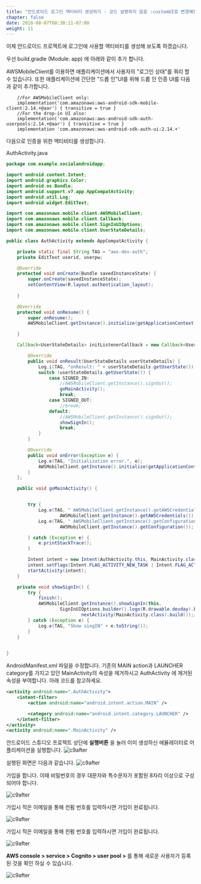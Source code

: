 ```yaml
---
title: "안드로이드 로그인 액티비티 생성하기 - 코드 설명하지 않음 :customUI로 변경예정(by성진님)"
chapter: false
date: 2018-08-07T08:30:11-07:00
weight: 11
---
```


이제 안드로이드 프로젝트에 로그인에 사용할 액티비티를 생성해 보도록 하겠습니다. 

우선 build.gradle (Module: app) 에 아래와 같이 추가 합니다.

AWSMobileClient를 이용하면 애플리케이션에서 사용자의 "로그인 상태"를 쿼리 할 수 있습니다. 또한 애플리케이션에 간단한 "드롭 인"UI를 위해 드롭 인 인증 UI를 다음과 같이 추가합니다. 

```
    //For AWSMobileClient only:
    implementation('com.amazonaws:aws-android-sdk-mobile-client:2.14.+@aar') { transitive = true }
    //For the drop-in UI also:
    implementation('com.amazonaws:aws-android-sdk-auth-userpools:2.14.+@aar') { transitive = true }
    implementation 'com.amazonaws:aws-android-sdk-auth-ui:2.14.+'
```


다음으로 인증을 위한 액티비티를 생성합니다. 

AuthActivity.java 

```java
package com.example.socialandroidapp;

import android.content.Intent;
import android.graphics.Color;
import android.os.Bundle;
import android.support.v7.app.AppCompatActivity;
import android.util.Log;
import android.widget.EditText;

import com.amazonaws.mobile.client.AWSMobileClient;
import com.amazonaws.mobile.client.Callback;
import com.amazonaws.mobile.client.SignInUIOptions;
import com.amazonaws.mobile.client.UserStateDetails;

public class AuthActivity extends AppCompatActivity {

    private static final String TAG = "aws-dev-auth";
    private EditText userid, userpw;

    @Override
    protected void onCreate(Bundle savedInstanceState) {
        super.onCreate(savedInstanceState);
        setContentView(R.layout.authentication_layout);
        
    }

    @Override
    protected void onResume() {
        super.onResume();
        AWSMobileClient.getInstance().initialize(getApplicationContext(), initListenerCallback);

    }

    Callback<UserStateDetails> initListenerCallback = new Callback<UserStateDetails>() {

        @Override
        public void onResult(UserStateDetails userStateDetails) {
            Log.i(TAG, "onResult: " + userStateDetails.getUserState());
            switch (userStateDetails.getUserState()) {
                case SIGNED_IN:
                    //AWSMobileClient.getInstance().signOut();
                    goMainActivity();
                    break;
                case SIGNED_OUT:
                    //break;
                default:
                    //AWSMobileClient.getInstance().signOut();
                    showSignIn();
                    break;
            }
        }

        @Override
        public void onError(Exception e) {
            Log.e(TAG, "Initialization error.", e);
            AWSMobileClient.getInstance().initialize(getApplicationContext(), initListenerCallback);
        }
    };

    public void goMainActivity() {


        try {
            Log.e(TAG, " AWSMobileClient.getInstance().getAWSCredentials()=" +
                    AWSMobileClient.getInstance().getAWSCredentials());
            Log.e(TAG, " AWSMobileClient.getInstance().getConfiguration()=" +
                    AWSMobileClient.getInstance().getConfiguration());

        } catch (Exception e) {
            e.printStackTrace();
        }

        Intent intent = new Intent(AuthActivity.this, MainActivity.class);
        intent.setFlags(Intent.FLAG_ACTIVITY_NEW_TASK | Intent.FLAG_ACTIVITY_CLEAR_TASK | Intent.FLAG_ACTIVITY_CLEAR_TOP);
        startActivity(intent);
    }

    private void showSignIn() {
        try {
            finish();
            AWSMobileClient.getInstance().showSignIn(this,
                    SignInUIOptions.builder().logo(R.drawable.devday).backgroundColor(Color.BLUE).//hostedUIOptions()
                            nextActivity(MainActivity.class).build());//, lisenercallback);
        } catch (Exception e) {
            Log.e(TAG, "Show singIN" + e.toString());
        }
    }
 

}

```



AndroidManifest.xml 파일을 수정합니다. 기존의 MAIN action과 LAUNCHER category를 가지고 있던  MainActivity의 속성을 제거하시고  AuthActivity 에 제거된 속성을 부여합니다. 아래 코드를 참고하세요.

```xml
<activity android:name=".AuthActivity">
    <intent-filter>
        <action android:name="android.intent.action.MAIN" />

        <category android:name="android.intent.category.LAUNCHER" />
    </intent-filter>
</activity>
<activity android:name=".MainActivity" />
```



안드로이드 스튜디오 프로젝트 상단에 **실행버튼** 을 눌러 이미 생성하신 에뮬레이터로 어플리케이션을 실행합니다.
![c9after](/images/run.png)

실행된 화면은 다음과 같습니다.
![c9after](/images/signin.png)

가입을 합니다. 이때 비밀번호의 경우 대문자와 특수문자가 포함된 8자리 이상으로 구성되어야 합니다.

![c9after](/images/signup.png)

가입시 적은 이메일을 통해 컨펌 번호를 입력하시면 가입이 완료됩니다. 

![c9after](/images/confirm.png)

가입시 적은 이메일을 통해 컨펌 번호를 입력하시면 가입이 완료됩니다. 

![c9after](/images/confirm.png)

<b>AWS console > service > Cognito > user pool > </b>를 통해 새로운 사용자가 등록된 것을 확인 하실 수 있습니다. 

![c9after](/images/cognitouser.png)




